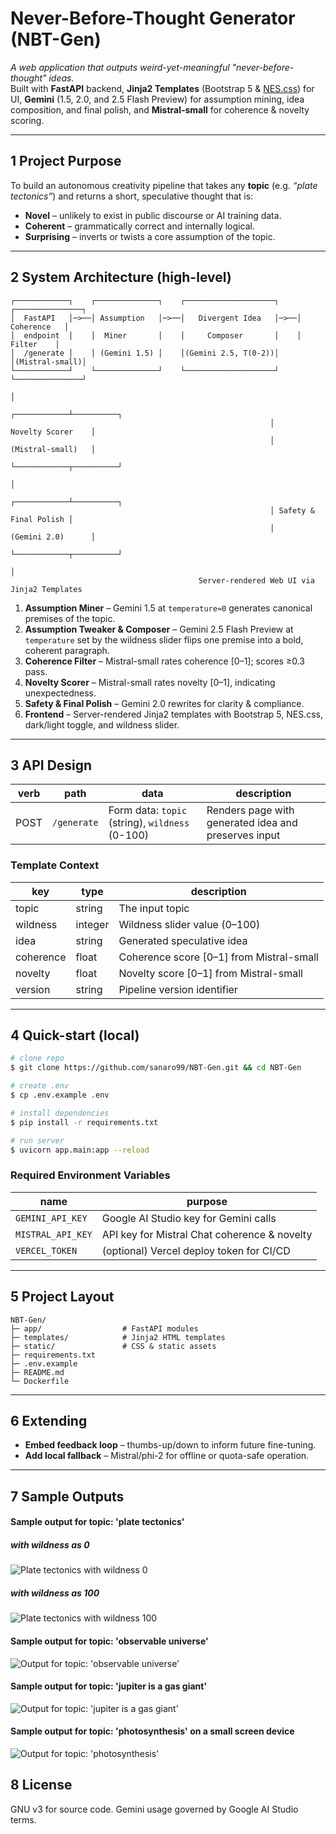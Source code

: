 # Never-Before-Thought Generator (NBT-Gen)

_A web application that outputs weird-yet-meaningful "never-before-thought" ideas._  
Built with **FastAPI** backend, **Jinja2 Templates** (Bootstrap 5 & [NES.css](https://github.com/nostalgic-css/NES.css)) for UI, **Gemini** (1.5, 2.0, and 2.5 Flash Preview) for assumption mining, idea composition, and final polish, and **Mistral-small** for coherence & novelty scoring.

---

## 1  Project Purpose
To build an autonomous creativity pipeline that takes any **topic** (e.g. *“plate tectonics”*) and returns a short, speculative thought that is:
* **Novel** – unlikely to exist in public discourse or AI training data.
* **Coherent** – grammatically correct and internally logical.
* **Surprising** – inverts or twists a core assumption of the topic.

---

## 2  System Architecture (high-level)
```
┌────────────┐    ┌──────────────┐    ┌────────────────────┐    ┌───────────────┐
│  FastAPI   │─>──│ Assumption   │─>──│   Divergent Idea   │─>──│   Coherence   │
│  endpoint  │    │  Miner       │    │     Composer       │    │     Filter    │
│  /generate │    │ (Gemini 1.5) │    │(Gemini 2.5, T(0-2))│    │(Mistral-small)│
└────────────┘    └──────────────┘    └────────────────────┘    └───────────────┘
                                                                       │
                                                          ┌────────────┴──────────┐
                                                          │     Novelty Scorer    │
                                                          │     (Mistral-small)   │
                                                          └────────────┬──────────┘
                                                                       │
                                                          ┌────────────┴──────────┐
                                                          │ Safety & Final Polish │
                                                          │     (Gemini 2.0)      │
                                                          └────────────┬──────────┘
                                                                       │
                                          Server-rendered Web UI via Jinja2 Templates
```
1. **Assumption Miner** – Gemini 1.5 at `temperature≈0` generates canonical premises of the topic.  
2. **Assumption Tweaker & Composer** – Gemini 2.5 Flash Preview at `temperature` set by the wildness slider flips one premise into a bold, coherent paragraph.  
3. **Coherence Filter** – Mistral-small rates coherence [0–1]; scores ≥0.3 pass.  
4. **Novelty Scorer** – Mistral-small rates novelty [0–1], indicating unexpectedness.  
5. **Safety & Final Polish** – Gemini 2.0 rewrites for clarity & compliance.  
6. **Frontend** – Server-rendered Jinja2 templates with Bootstrap 5, NES.css, dark/light toggle, and wildness slider.

---

## 3  API Design
| verb | path        | data                         | description                              |
|------|-------------|------------------------------|------------------------------------------|
| POST | `/generate` | Form data: `topic` (string), `wildness` (0-100) | Renders page with generated idea and preserves input |

### Template Context
| key           | type    | description                             |
|---------------|---------|-----------------------------------------|
| topic         | string  | The input topic                         |
| wildness      | integer | Wildness slider value (0–100)           |
| idea          | string  | Generated speculative idea              |
| coherence     | float   | Coherence score [0–1] from Mistral-small|
| novelty       | float   | Novelty score [0–1] from Mistral-small  |
| version       | string  | Pipeline version identifier             |

---

## 4  Quick-start (local)
```bash
# clone repo
$ git clone https://github.com/sanaro99/NBT-Gen.git && cd NBT-Gen

# create .env
$ cp .env.example .env

# install dependencies
$ pip install -r requirements.txt

# run server
$ uvicorn app.main:app --reload
```

### Required Environment Variables
| name            | purpose                                          |
|-----------------|--------------------------------------------------|
| `GEMINI_API_KEY`| Google AI Studio key for Gemini calls            |
| `MISTRAL_API_KEY`| API key for Mistral Chat coherence & novelty |
| `VERCEL_TOKEN`   | (optional) Vercel deploy token for CI/CD        |

---

## 5  Project Layout
```
NBT-Gen/
├─ app/                  # FastAPI modules
├─ templates/            # Jinja2 HTML templates
├─ static/               # CSS & static assets
├─ requirements.txt
├─ .env.example
├─ README.md
└─ Dockerfile
```

---

## 6  Extending
* **Embed feedback loop** – thumbs-up/down to inform future fine-tuning.
* **Add local fallback** – Mistral/phi-2 for offline or quota-safe operation.

---
## 7  Sample Outputs
#### Sample output for topic: 'plate tectonics'

##### with wildness as 0
![Plate tectonics with wildness 0](static/screenshots/nbt-plate-tectonics-0.png "Sample output for topic: 'plate tectonics' with wildness 0")

##### with wildness as 100
![Plate tectonics with wildness 100](static/screenshots/nbt-plate-tectonics-100.png "Sample output for topic: 'plate tectonics' with wildness 100")

#### Sample output for topic: 'observable universe'
![Output for topic: 'observable universe'](static/screenshots/nbt-1.png "Sample output for topic: 'observable universe'")

#### Sample output for topic: 'jupiter is a gas giant'
![Output for topic: 'jupiter is a gas giant'](static/screenshots/nbt-2.png "Sample output for topic: 'jupiter is a gas giant'")

#### Sample output for topic: 'photosynthesis' on a small screen device
![Output for topic: 'photosynthesis'](static/screenshots/nbt-3.png "Sample output for topic: 'photosynthesis'")

## 8  License
GNU v3 for source code. Gemini usage governed by Google AI Studio terms.